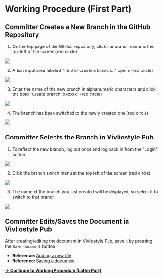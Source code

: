 # Working Procedure (First Part)

## Committer Creates a New Branch in the GitHub Repository

1. On the top page of the GitHub repository, click the branch name at the top left of the screen (red circle)

![](images/multi-user-collaborative-editing/working-procedure-first-part/fig-1.png)

2. A text input area labeled "Find or create a branch..." opens (red circle)

![](images/multi-user-collaborative-editing/working-procedure-first-part/fig-2.png)

3. Enter the name of the new branch in alphanumeric characters and click the bold "Create branch: xxxxxx" (red circle)

![](images/multi-user-collaborative-editing/working-procedure-first-part/fig-3.png)

4. The branch has been switched to the newly created one (red circle)

![](images/multi-user-collaborative-editing/working-procedure-first-part/fig-4.png)

## Committer Selects the Branch in Vivliostyle Pub

1. To reflect the new branch, log out once and log back in from the "Login" button

![](images/multi-user-collaborative-editing/working-procedure-first-part/fig-5.png)

2. Click the branch switch menu at the top left of the screen (red circle)

![](images/multi-user-collaborative-editing/working-procedure-first-part/fig-6.png)

3. The name of the branch you just created will be displayed, so select it to switch to that branch

![](images/multi-user-collaborative-editing/working-procedure-first-part/fig-7.png)

## Committer Edits/Saves the Document in Vivliostyle Pub

After creating/editing the document in Vivliostyle Pub, save it by pressing the `Save document` button

- **Reference:** [Adding a new file](/file-and-folder-operations/file-list-pane-operations.md#adding-a-new-file)
- **Reference:** [Saving a document](/create-and-save-documents/save-document.md)

[**→ Continue to Working Procedure (Latter Part)**](/multi-user-collaborative-editing/working-procedure-latter-part.md)
